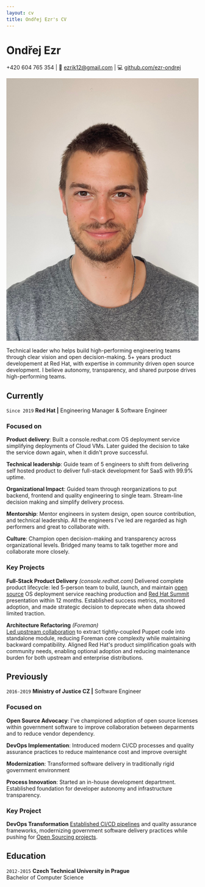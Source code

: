 ```yaml
---
layout: cv
title: Ondřej Ezr's CV
---
```

# Ondřej Ezr

<div id="webaddress">
+420 604 765 354
| 📧 <a href="mailto:ezrik12@gmail.com">ezrik12@gmail.com</a>
| 💻 <a href="https://github.com/ezr-ondrej">github.com/ezr-ondrej</a>
</div>

![Photo of me](/assets/images/ondrej-photo.jpg)

<p id="summary">
Technical leader who helps build high-performing engineering teams through clear vision and open decision-making. 5+ years product developement at Red Hat, with expertise in community driven open source development. I believe autonomy, transparency, and shared purpose drives high-performing teams.
</p>

## Currently

`Since 2019`
**Red Hat |** Engineering Manager & Software Engineer

### Focused on

**Product delivery**: Built a console.redhat.com OS deployment service simplifying deployments of Cloud VMs.
Later guided the decision to take the service down again, when it didn't prove successful.

**Technical leadership**: Guide team of 5 engineers to shift from delivering self hosted product to deliver full-stack development for SaaS with 99.9% uptime.

**Organizational Impact**: Guided team through reorganizations to put backend, frontend and quality engineering to single team.
Stream-line decision making and simplify delivery process.

**Mentorship**: Mentor engineers in system design, open source contribution, and technical leadership. All the engineers I've led are regarded as high performers and great to collaborate with.

**Culture**: Champion open decision-making and transparency across organizational levels. Bridged many teams to talk together more and collaborate more closely.


### Key Projects

**Full-Stack Product Delivery** *(console.redhat.com)*
Delivered complete product lifecycle: led 5-person team to build, launch, and maintain [open source](https://github.com/RHEnVision/) OS deployment service reaching production and [Red Hat Summit]((https://youtu.be/0LCmCkwRcOE?si=SfuSF-xitcVsNcCt&t=1695)) presentation within 12 months. Established success metrics, monitored adoption, and made strategic decision to deprecate when data showed limited traction.

**Architecture Refactoring** *(Foreman)*  
[Led upstream collaboration](https://community.theforeman.org/t/puppet-plugin-release-and-its-future/22335) to extract tightly-coupled Puppet code into standalone module, reducing Foreman core complexity while maintaining backward compatibility. Aligned Red Hat's product simplification goals with community needs, enabling optional adoption and reducing maintenance burden for both upstream and enterprise distributions.

## Previously
`2016-2019`
**Ministry of Justice CZ |** Software Engineer

### Focused on

**Open Source Advocacy**: I've championed adoption of open source licenses within government software to improve collaboration between deparments and to reduce vendor dependency.

**DevOps Implementation**: Introduced modern CI/CD processes and quality assurance practices to reduce maintenance cost and improve oversight

**Modernization**: Transformed software delivery in traditionally rigid government environment

**Process Innovation**: Started an in-house development department. Established foundation for developer autonomy and infrastructure transparency.


### Key Project

**DevOps Transformation**
[Established CI/CD pipelines](https://archiv.isss.cz/archiv/2020/do/watch?id=52) and quality assurance frameworks, modernizing government software delivery practices while pushing for [Open Sourcing projects](https://github.com/ministryofjusticecz).

## Education

`2012-2015`
**Czech Technical University in Prague**  
Bachelor of Computer Science

<!-- ### Footer

Last updated: May 2025 -->


